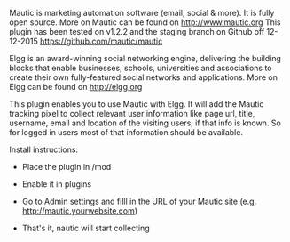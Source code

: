
Mautic is marketing automation software (email, social & more). It is fully open source. More on Mautic can be found on http://www.mautic.org
This plugin has been tested on v1.2.2 and the staging branch on Github off 12-12-2015 https://github.com/mautic/mautic

Elgg is an award-winning social networking engine, delivering the building blocks that enable businesses, schools, universities and associations to create their own fully-featured social networks and applications. More on Elgg can be found on http://elgg.org 

This plugin enables you to use Mautic with Elgg. It will add the Mautic tracking pixel to collect relevant user information like page url, title, username, email and location of the visiting users, if that info is known. So for logged in users most of that information should be available.

<bold>Install instructions</bold>:

- Place  the plugin in /mod

- Enable it in plugins

- Go to Admin settings and filll in the URL of your Mautic site (e.g. http://mautic.yourwebsite.com)

- That's it, nautic will start collecting
